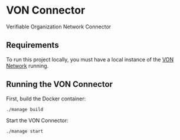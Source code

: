 # VON Connector

Verifiable Organization Network Connector

## Requirements

To run this project locally, you must have a local instance of the [VON Network](https://github.com/bcgov/von-network) running.

## Running the VON Connector

First, build the Docker container:

```bash
./manage build
```

Start the VON Connector:

```bash
./manage start
```
